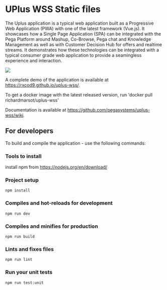 # UPlus WSS Static files

The Uplus application is a typical web application built as a Progressive Web Application (PWA) with one of the latest framework (Vue.js). It showcases how a Single Page Application (SPA) can be integrated with the Pega Platform around Mashup, Co-Browse, Pega chat and Knowledge Management as well as with Customer Decision Hub for offers and realtime streams. It demonstrates how these technologies can be integrated with a typical consumer grade web application to provide a seamingless experience and interaction.

![](https://github.com/pegasystems/uplus-wss/workflows/Main%20workflow/badge.svg)

A complete demo of the application is available at https://rxcod9.github.io/uplus-wss/.

To get a docker image with the latest released version, run 'docker pull richardmarsot/uplus-wss'

Documentation is available at https://github.com/pegasystems/uplus-wss/wiki.

## For developers

To build and compile the application - use the following commands:

### Tools to install

install npm from https://nodejs.org/en/download/

### Project setup

```
npm install
```

### Compiles and hot-reloads for development

```
npm run dev
```

### Compiles and minifies for production

```
npm run build
```

### Lints and fixes files

```
npm run lint
```

### Run your unit tests

```
npm run test:unit
```
